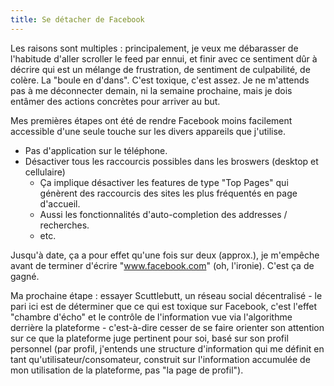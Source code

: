 ```yaml
---
title: Se détacher de Facebook
---
```


Les raisons sont multiples : principalement, je veux me débarasser de l'habitude d'aller scroller le feed par ennui, et finir avec ce sentiment dûr à décrire qui est un mélange de frustration, de sentiment de culpabilité, de colère. La "boule en d'dans". C'est toxique, c'est assez. Je ne m'attends pas à me déconnecter demain, ni la semaine prochaine, mais je dois entâmer des actions concrètes pour arriver au but.

Mes premières étapes ont été de rendre Facebook moins facilement accessible d'une seule touche sur les divers appareils que j'utilise.

* Pas d'application sur le téléphone.
* Désactiver tous les raccourcis possibles dans les broswers (desktop et cellulaire)
	* Ça implique désactiver les features de type "Top Pages" qui génèrent des raccourcis des sites les plus fréquentés en page d'accueil.
	* Aussi les fonctionnalités d'auto-completion des addresses / recherches.
	* etc.

Jusqu'à date, ça a pour effet qu'une fois sur deux (approx.), je m'empêche avant de terminer d'écrire "www.facebook.com" (oh, l'ironie). C'est ça de gagné.

Ma prochaine étape : essayer Scuttlebutt, un réseau social décentralisé - le pari ici est de déterminer que ce qui est toxique sur Facebook, c'est l'effet "chambre d'écho" et le contrôle de l'information vue via l'algorithme derrière la plateforme - c'est-à-dire cesser de se faire orienter son attention sur ce que la plateforme juge pertinent pour soi, basé sur son profil personnel (par profil, j'entends une structure d'information qui me définit en tant qu'utilisateur/consomateur, construit sur l'information accumulée de mon utilisation de la plateforme, pas "la page de profil").